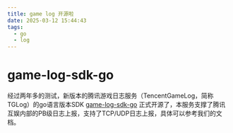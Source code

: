 ```yaml
---
title: game log 开源啦
date: 2025-03-12 15:44:43
tags:
  - go
  - log
---
```


# game-log-sdk-go

经过两年多的测试，新版本的腾讯游戏日志服务（TencentGameLog，简称TGLog）的go语言版本SDK [game-log-sdk-go](https://github.com/Tencent/game-log-sdk-go/tree/main) 正式开源了，本服务支撑了腾讯互娱内部的PB级日志上报，支持了TCP/UDP日志上报，具体可以参考我们的文档。
